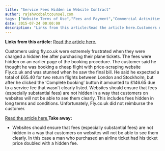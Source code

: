 ```yaml
---
title: "Service Fees Hidden in Website Contract"
author: rajah@cobaltcounsel.com
tags: ["Website Terms of Use","Fees and Payment","Commercial Activities","Rajah"]
date: 2015-07-24 00:00:00
description: "Links from this article:Read the article here.Customers using fly.co.uk were extremely frustrated when they were charged a hidden fee after pur..."
---
```


**Links from this article:**
[Read the article here.](http://www.dailymail.co.uk/travel/travel_news/article-3155018/Passenger-complains-hit-hidden-80-service-fee.html)

Customers using fly.co.uk were extremely frustrated when they were charged a hidden fee after purchasing their plane tickets. The fees were hidden on an earlier page of the booking procedure. The customer said he thought he was booking a cheap flight with price-scraping website Fly.co.uk and was stunned when he saw the final bill.
He said he expected a total of £65.40 for two return flights between London and Stockholm, but after he clicked the ‘Complete booking’ button it amounted to £146.65 due to a service fee that wasn't clearly listed. Websites should ensure that fees (especially substantial fees) are not hidden in a way that customers on websites will not be able to see them clearly. This includes fees hidden in long terms and conditions. Unfortunately, Fly.co.uk did not reimburse the customer.

[Read the article here.](http://www.dailymail.co.uk/travel/travel_news/article-3155018/Passenger-complains-hit-hidden-80-service-fee.html)**Take away:**
- Websites should ensure that fees (especially substantial fees) are not hidden in a way that customers on websites will not be able to see them clearly. In this case a man who purchased an airline ticket had his ticket price doubled with a hidden fee.